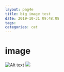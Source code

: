 ```yaml
---
layout: pag4e
title: big image test
date: 2019-10-31 09:48:08
tags:
categories: cat
---
```

# image
![Alt text](https://gallery.yopriceville.com/var/albums/Free-Clipart-Pictures/Sale-Stickers-PNG/Big_Sale_Label_PNG_Clipart_Image.png?m=1438138501)
![](https://upload.wikimedia.org/wikipedia/commons/b/be/JPEG_example_image.jpg)
